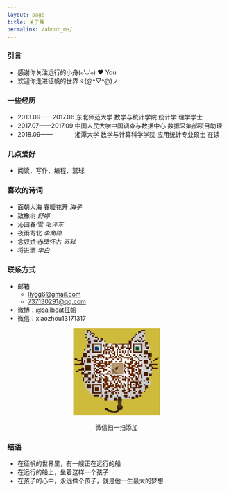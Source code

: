 ```yaml
---
layout: page
title: 关于我
permalink: /about_me/
---
```


### 引言
* 感谢你关注远行的小舟(๑′ᴗ‵๑)  ❤ You
* 欢迎你走进征帆的世界ヾ(@^▽^@)ノ

### 一些经历

* 2013.09——2017.06 东北师范大学 数学与统计学院 统计学 理学学士
* 2017.07——2017.09 中国人民大学中国调查与数据中心 数据采集部项目助理
* 2018.09——&nbsp;&nbsp;&nbsp;&nbsp;&nbsp;&nbsp;&nbsp;&nbsp;&nbsp;&nbsp;&nbsp;&nbsp;&nbsp;湘潭大学 数学与计算科学学院 应用统计专业硕士 在读

### 几点爱好

* 阅读、写作、编程、篮球

### 喜欢的诗词

* 面朝大海 春暖花开 *海子*
* 致橡树 *舒婷*
* 沁园春·雪 *毛泽东*
* 夜雨寄北 *李商隐*
* 念奴娇·赤壁怀古 *苏轼*
* 将进酒 *李白*

### 联系方式
* 邮箱
  + llygg6@gmail.com
  + 737130291@qq.com
* 微博：[@sailboat征帆](https://weibo.com/u/3167301301?refer_flag=1001030102_&is_hot=1)
* 微信：xiaozhou13171317
<div align='center'>  
<img src='/assets/img/about_me/wechat.jpg' height="200" width="200">
<p></p>
<p>微信扫一扫添加</p>
</div>

### 结语

* 在征帆的世界里，有一艘正在远行的船
* 在远行的船上，坐着这样一个孩子
* 在孩子的心中，永远做个孩子，就是他一生最大的梦想